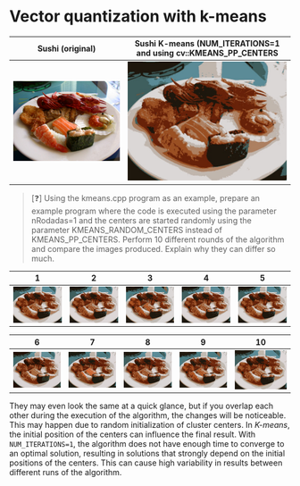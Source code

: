 # Vector quantization with k-means

|Sushi (original)|Sushi K-means (NUM_ITERATIONS=1 and using cv::KMEANS_PP_CENTERS|
|:-:|:-:|
|![Sushi (original)](./assets/sushi.jpg)|![Sushi Kmeans](./assets/sushi-kmeans.jpg)|

> [❓] Using the kmeans.cpp program as an example, prepare an example program where the code is executed using the parameter nRodadas=1 and the centers are started randomly using the parameter KMEANS_RANDOM_CENTERS instead of KMEANS_PP_CENTERS. Perform 10 different rounds of the algorithm and compare the images produced. Explain why they can differ so much.

|1|2|3|4|5|
|:-:|:-:|:-:|:-:|:-:|
|![Sushi K-means (1)](./assets/sushi-kmeans-1.jpg)|![Sushi K-means (2)](./assets/sushi-kmeans-2.jpg)|![Sushi K-means (3)](./assets/sushi-kmeans-3.jpg)|![Sushi K-means (4)](./assets/sushi-kmeans-4.jpg)|![Sushi K-means (5)](./assets/sushi-kmeans-5.jpg)|

|6|7|8|9|10|
|:-:|:-:|:-:|:-:|:-:|
|![Sushi K-means (6)](./assets/sushi-kmeans-6.jpg)|![Sushi K-means (7)](./assets/sushi-kmeans-7.jpg)|![Sushi K-means (8)](./assets/sushi-kmeans-8.jpg)|![Sushi K-means (9)](./assets/sushi-kmeans-9.jpg)|![Sushi K-means (10)](./assets/sushi-kmeans-10.jpg)|

They may even look the same at a quick glance, but if you overlap each other during the execution of the algorithm, the changes will be noticeable. This may happen due to random initialization of cluster centers. In *K-means*, the initial position of the centers can influence the final result. With `NUM_ITERATIONS=1`, the algorithm does not have enough time to converge to an optimal solution, resulting in solutions that strongly depend on the initial positions of the centers. This can cause high variability in results between different runs of the algorithm.
